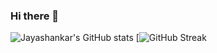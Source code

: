 ### Hi there 👋

<!--
**jayashankarjayan/jayashankarjayan** is a ✨ _special_ ✨ repository because its `README.md` (this file) appears on your GitHub profile.

Here are some ideas to get you started:

- 🔭 I’m currently working on ...
- 🌱 I’m currently learning ...
- 👯 I’m looking to collaborate on ...
- 🤔 I’m looking for help with ...
- 💬 Ask me about ...
- 📫 How to reach me: ...
- 😄 Pronouns: ...
- ⚡ Fun fact: ...
-->

![Jayashankar's GitHub stats](https://github-readme-stats.vercel.app/api?username=jayashankarjayan&show_icons=true&theme=radical)
[![GitHub Streak](https://streak-stats.demolab.com/?user=jayashankarjayan&theme=dark)
